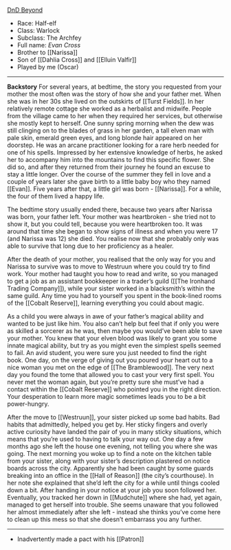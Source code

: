  [DnD Beyond](https://www.dndbeyond.com/characters/78015067)
 
- Race: Half-elf
- Class: Warlock
- Subclass: The Archfey
- Full name: *Evan Cross*
- Brother to [[Narissa]]
- Son of [[Dahlia Cross]] and [[Elluin Valfir]]
- Played by me (Oscar)
---
**Backstory**
For several years, at bedtime, the story you requested from your mother the most often was the story of how she and your father met. When she was in her 30s she lived on the outskirts of [[Turst Fields]]. In her relatively remote cottage she worked as a herbalist and midwife. People from the village came to her when they required her services, but otherwise she mostly kept to herself. One sunny spring morning when the dew was still clinging on to the blades of grass in her garden, a tall elven man with pale skin, emerald green eyes, and long blonde hair appeared on her doorstep. He was an arcane practitioner looking for a rare herb needed for one of his spells. Impressed by her extensive knowledge of herbs, he asked her to accompany him into the mountains to find this specific flower. She did so, and after they returned from their journey he found an excuse to stay a little longer. Over the course of the summer they fell in love and a couple of years later she gave birth to a little baby boy who they named [[Evan]]. Five years after that, a little girl was born - [[Narissa]]. For a while, the four of them lived a happy life.

The bedtime story usually ended there, because two years after Narissa was born, your father left. Your mother was heartbroken - she tried not to show it, but you could tell, because you were heartbroken too. It was around that time she began to show signs of illness and when you were 17 (and Narissa was 12) she died. You realise now that she probably only was able to survive that long due to her proficiency as a healer.

After the death of your mother, you realised that the only way for you and Narissa to survive was to move to Westruun where you could try to find work. Your mother had taught you how to read and write, so you managed to get a job as an assistant bookkeeper in a trader’s guild ([[The Ironhand Trading Company]]), while your sister worked in a blacksmith’s within the same guild. Any time you had to yourself you spent in the book-lined rooms of the [[Cobalt Reserve]], learning everything you could about magic.

As a child you were always in awe of your father’s magical ability and wanted to be just like him. You also can’t help but feel that if only you were as skilled a sorcerer as he was, then maybe you would’ve been able to save your mother. You knew that your elven blood was likely to grant you some innate magical ability, but try as you might even the simplest spells seemed to fail. An avid student, you were sure you just needed to find the right book. One day, on the verge of giving out you poured your heart out to a nice woman you met on the edge of [[The Bramblewood]]. The very next day you found the tome that allowed you to cast your very first spell. You never met the woman again, but you’re pretty sure she must’ve had a contact within the [[Cobalt Reserve]] who pointed you in the right direction. Your desperation to learn more magic sometimes leads you to be a bit power-hungry.

After the move to [[Westruun]], your sister picked up some bad habits. Bad habits that admittedly, helped you get by. Her sticky fingers and overly active curiosity have landed the pair of you in many sticky situations, which means that you’re used to having to talk your way out. One day a few months ago she left the house one evening, not telling you where she was going. The next morning you woke up to find a note on the kitchen table from your sister, along with your sister’s description plastered on notice boards across the city. Apparently she had been caught by some guards breaking into an office in the [[Hall of Reason]] (the city’s courthouse). In her note she explained that she’d left the city for a while until things cooled down a bit. After handing in your notice at your job you soon followed her. Eventually, you tracked her down in [[Mudchute]] where she had, yet again, managed to get herself into trouble. She seems unaware that you followed her almost immediately after she left - instead she thinks you’ve come here to clean up this mess so that she doesn’t embarrass you any further.

---
- Inadvertently made a pact with his [[Patron]]